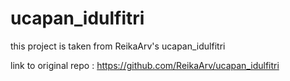 # ucapan_idulfitri
this project is taken from ReikaArv's ucapan_idulfitri

link to original repo : https://github.com/ReikaArv/ucapan_idulfitri
